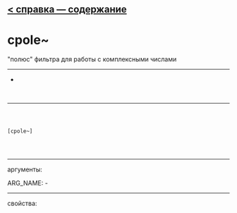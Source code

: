 [< справка — содержание](ceammc_lib.html)
---

# cpole~


&#34;полюс&#34; фильтра для работы с комплексными числами

---

-
<br>


---


```



[cpole~]


            
```

---
аргументы:

ARG_NAME: -<br>

---
свойства:


